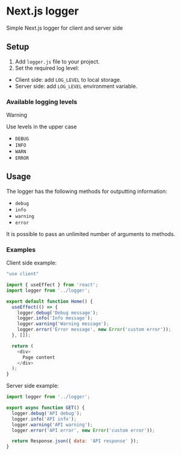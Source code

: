 # Next.js logger

Simple Next.js logger for client and server side

## Setup

1. Add `logger.js` file to your project.
2. Set the required log level:
- Client side: add `LOG_LEVEL` to local storage.
- Server side: add `LOG_LEVEL` environment variable.

### Available logging levels

> [!WARNING] 
> Use levels in the upper case

- `DEBUG`
- `INFO`
- `WARN`
- `ERROR`

## Usage

The logger has the following methods for outputting information:

- `debug`
- `info`
- `warning`
- `error`

It is possible to pass an unlimited number of arguments to methods.

### Examples

Client side example:
```js
"use client"

import { useEffect } from 'react';
import logger from '../logger';

export default function Home() {
  useEffect(() => {
    logger.debug('Debug message');
    logger.info('Info message');
    logger.warning('Warning message');
    logger.error('Error message', new Error('custom error'));
  }, []);

  return (
    <div>
      Page content
    </div>
  );
}
```

Server side example:
```js
import logger from '../logger';

export async function GET() {
  logger.debug('API debug');
  logger.info('API info');
  logger.warning('API warning');
  logger.error('API error', new Error('custom error'));

  return Response.json({ data: 'API response' });
}
```